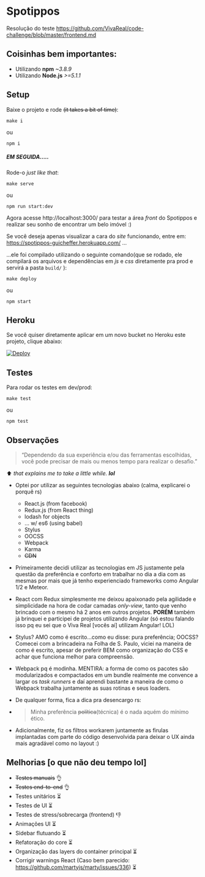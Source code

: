 # Spotippos

Resolução do teste https://github.com/VivaReal/code-challenge/blob/master/frontend.md

Coisinhas bem importantes:
-------------------------

- Utilizando **npm** _~3.8.9_
- Utilizando **Node.js** _>=5.1.1_

Setup
-----
Baixe o projeto e rode ~~(it takes a bit of time)~~:
```
make i
```
ou
```
npm i
```

##### EM SEGUIDA.....

Rode-o _just like that_:
```
make serve
```
ou
```
npm run start:dev
```

Agora acesse http://localhost:3000/ para testar a área _front_ do Spotippos e realizar seu sonho de encontrar um belo imóvel :)

Se você deseja apenas visualizar a cara do _site_ funcionando, entre em: https://spotippos-guicheffer.herokuapp.com/ ...

...ele foi compilado utilizando o seguinte comando(que se rodado, ele compilará os arquivos e dependências em *js* e *css* diretamente pra prod e servirá a pasta `build/` ):
```
make deploy
```
ou
```
npm start
```

Heroku
------
Se você quiser diretamente aplicar em um novo bucket no Heroku este projeto, clique abaixo:

<a href="https://heroku.com/deploy">
  <img src="https://www.herokucdn.com/deploy/button.svg" alt="Deploy">
</a>

Testes
-----

Para rodar os testes em dev/prod:
```
make test
```
ou
```
npm test
```

Observações
-----------

> “Dependendo da sua experiência e/ou das ferramentas escolhidas, você pode precisar de mais ou menos tempo para realizar o desafio.”

:arrow_up: *that explains me to take a little while.* **_lol_**

- Optei por utilizar as seguintes tecnologias abaixo (calma, explicarei o porquê rs)

	- React.js (from facebook)
	- Redux.js (from React thing)
    - lodash for objects
	- ... w/ es6 (using babel)
	- Stylus
	- OOCSS
	- Webpack
	- Karma
	- ~~CDN~~

- Primeiramente decidi utilizar as tecnologias em JS justamente pela questão da preferência e conforto em trabalhar no dia a dia com as mesmas por mais que já tenho experienciado frameworks como Angular 1/2 e Meteor.

- React com Redux simplesmente me deixou apaixonado pela agilidade e simplicidade na hora de codar camadas _only-view_, tanto que venho brincado com o mesmo há 2 anos em outros projetos. **PORÉM** também já brinquei e participei de projetos utilizando Angular (só estou falando isso pq eu sei que o Viva Real [vocês aí] utilizam Angular! LOL)

- Stylus? AMO como é escrito...como eu disse: pura preferência; OOCSS? Comecei com a brincadeira na Folha de S. Paulo, viciei na maneira de como é escrito, apesar de preferir BEM como organização do CSS e achar que funciona melhor para compreensão.

- Webpack pq é modinha. MENTIRA: a forma de como os pacotes são modularizados e compactados em um bundle realmente me convence a largar os _task runners_ e daí aprendi bastante a maneira de como o Webpack trabalha juntamente as suas rotinas e seus loaders.

- De qualquer forma, fica a dica pra desencargo rs:

- > Minha preferência ~~política~~(técnica) é o nada aquém do mínimo ético.

- Adicionalmente, fiz os filtros workarem juntamente as firulas implantadas com parte do código desenvolvida para deixar o UX ainda mais agradável como no layout :)

Melhorias [o que não deu tempo lol]
---------
* ~~Testes manuais~~ :ok_hand:
* ~~Testes end-to-end~~ :ok_hand:
* Testes unitários :hourglass_flowing_sand:
* Testes de UI :hourglass_flowing_sand:
* Testes de stress/sobrecarga (frontend) :-1:
* Animações UI :hourglass_flowing_sand:
* Sidebar flutuando :hourglass_flowing_sand:
* Refatoração do core :hourglass_flowing_sand:
* Organização das layers do container principal :hourglass_flowing_sand:
* Corrigir warnings React (Caso bem parecido: https://github.com/martyjs/marty/issues/336) :hourglass_flowing_sand:
